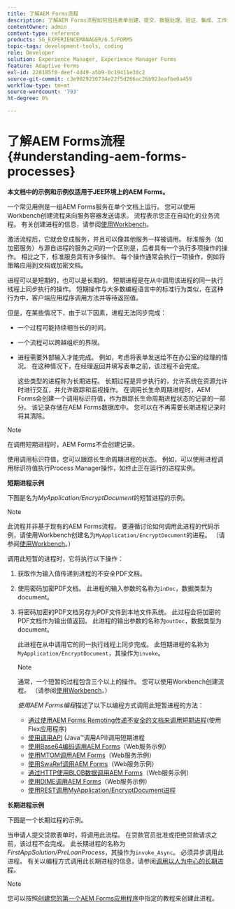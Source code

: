 ```yaml
---
title: 了解AEM Forms流程
description: 了解AEM Forms流程如何包括表单创建、提交、数据处理、验证、集成、工作流自动化和输出管理。
contentOwner: admin
content-type: reference
products: SG_EXPERIENCEMANAGER/6.5/FORMS
topic-tags: development-tools, coding
role: Developer
solution: Experience Manager, Experience Manager Forms
feature: Adaptive Forms
exl-id: 228185f0-deef-4d49-a5b9-0c19411e30c2
source-git-commit: c3e9029236734e22f5d266ac26b923eafbe0a459
workflow-type: tm+mt
source-wordcount: '793'
ht-degree: 0%

---
```


# 了解AEM Forms流程 {#understanding-aem-forms-processes}

**本文档中的示例和示例仅适用于JEE环境上的AEM Forms。**

一个常见用例是一组AEM Forms服务在单个文档上运行。 您可以使用Workbench创建流程来向服务容器发送请求。 流程表示您正在自动化的业务流程。 有关创建进程的信息，请参阅[使用Workbench](https://www.adobe.com/go/learn_aemforms_workbench_63)。

激活流程后，它就会变成服务，并且可以像其他服务一样被调用。 标准服务（如加密服务）与源自进程的服务之间的一个区别是，后者具有一个执行多项操作的操作。 相比之下，标准服务具有许多操作。 每个操作通常会执行一项操作，例如将策略应用到文档或加密文档。

进程可以是短期的，也可以是长期的。 短期进程是在从中调用该进程的同一执行线程上同步执行的操作。 短期操作与大多数编程语言中的标准行为类似，在这种行为中，客户端应用程序调用方法并等待返回值。

但是，在某些情况下，由于以下因素，进程无法同步完成：

* 一个过程可能持续相当长的时间。
* 一个流程可以跨越组织的界限。
* 进程需要外部输入才能完成。 例如，考虑将表单发送给不在办公室的经理的情况。 在这种情况下，在经理返回并填写表单之前，该过程不会完成。

  这些类型的进程称为长期进程。 长期过程是异步执行的，允许系统在资源允许时进行交互，并允许跟踪和监视操作。 在调用长生命周期进程时，AEM Forms会创建一个调用标识符值，作为跟踪长生命周期进程状态的记录的一部分。 该记录存储在AEM Forms数据库中。 您可以在不再需要长期进程记录时将其清除。

>[!NOTE]
>
>在调用短期进程时，AEM Forms不会创建记录。

使用调用标识符值，您可以跟踪长生命周期进程的状态。 例如，可以使用进程调用标识符值执行Process Manager操作，如终止正在运行的进程实例。

**短期进程示例**

下图是名为&#x200B;*MyApplication/EncryptDocument*&#x200B;的短暂进程的示例。

>[!NOTE]
>
>此流程并非基于现有的AEM Forms流程。 要遵循讨论如何调用此进程的代码示例，请使用Workbench创建名为`MyApplication/EncryptDocument`的进程。 （请参阅[使用Workbench](https://www.adobe.com/go/learn_aemforms_workbench_63)。）

调用此短暂的进程时，它将执行以下操作：

1. 获取作为输入值传递到进程的不安全PDF文档。
1. 使用密码加密PDF文档。 此进程的输入参数的名称为`inDoc`，数据类型为document。
1. 将密码加密的PDF文档另存为PDF文件到本地文件系统。 此过程会将加密的PDF文档作为输出值返回。 此进程的输出参数的名称为`outDoc`，数据类型为document。

   此进程在从中调用它的同一执行线程上同步完成。 此短期进程的名称为`MyApplication/EncryptDocument`，其操作为`invoke`。

   >[!NOTE]
   >
   >通常，一个短暂的过程包含三个以上的操作。 您可以使用Workbench创建流程。 （请参阅[使用Workbench](https://www.adobe.com/go/learn_aemforms_workbench_63)。）

   *使用AEM Forms编程*&#x200B;描述了以下以编程方式调用此短暂进程的方法：

   * [通过使用AEM Forms Remoting传递不安全的文档来调用短期进程](/help/forms/developing/invoking-aem-forms-using-remoting.md#invoking-a-short-lived-process-by-passing-an-unsecure-document-using-remoting)(使用Flex应用程序)
   * [使用调用API](/help/forms/developing/invoking-aem-forms-using-java.md#invoking-a-short-lived-process-using-the-invocation-api) (Java™调用API)调用短期进程
   * [使用Base64编码调用AEM Forms](/help/forms/developing/invoking-aem-forms-using-web.md#invoking-aem-forms-using-base64-encoding)（Web服务示例）
   * [使用MTOM调用AEM Forms](/help/forms/developing/invoking-aem-forms-using-web.md#invoking-aem-forms-using-mtom)（Web服务示例）
   * [使用SwaRef调用AEM Forms](/help/forms/developing/invoking-aem-forms-using-web.md#invoking-aem-forms-using-swaref)（Web服务示例）
   * [通过HTTP使用BLOB数据调用AEM Forms](/help/forms/developing/invoking-aem-forms-using-web.md#invoking-aem-forms-using-blob-data-over-http)（Web服务示例）
   * [使用DIME调用AEM Forms](/help/forms/developing/invoking-aem-forms-using-web.md#invoking-aem-forms-using-dime)（Web服务示例）
   * [使用REST调用MyApplication/EncryptDocument进程](/help/forms/developing/invoking-aem-forms-using-rest.md)

**长期进程示例**

下图是一个长期过程的示例。

当申请人提交贷款表单时，将调用此流程。 在贷款官员批准或拒绝贷款请求之前，该过程不会完成。 此长期进程的名称为&#x200B;*FirstAppSolution/PreLoanProcess*，其操作为`invoke_Async`。 必须异步调用此进程。 有关以编程方式调用此长期进程的信息，请参阅[调用以人为中心的长期进程](/help/forms/developing/invoking-human-centric-long-lived.md#invoking-human-centric-long-lived-processes)。

>[!NOTE]
>
>您可以按照[创建您的第一个AEM Forms应用程序](https://www.adobe.com/go/learn_aemforms_firstapp_ds_63)中指定的教程来创建此进程。
